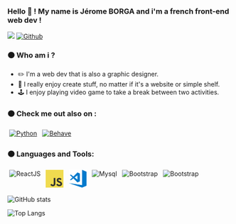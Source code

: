 ###  Hello 👋 ! My name is **Jérome BORGA** and i'm a french front-end web dev !


![](https://visitor-badge.laobi.icu/badge?page_id=.jeromeBor)
[![Github](https://img.shields.io/github/followers/jeromeBor?label=Follow&style=social)](https://github.com/jeromeBor)

### 🟠 Who am i ?

- ✏️ I'm a web dev that is also a graphic designer.
- 🔨 I really enjoy create stuff, no matter if it's a website or simple shelf.
- 🕹️ I enjoy playing video game to take a break between two activities.

 ### 🟠 Check me out also on :

<p align="left" >
 <a href="https://www.linkedin.com/in/jérome-borga-7a4973133" target="_blank" rel="noopener noreferrer"> <img src="https://www.svgrepo.com/show/138936/linkedin.svg" alt="Python" height="40" style="vertical-align:top; margin:4px"></a>
 <a href="https://www.behance.net/nuzzler"> <img src="https://cdn.worldvectorlogo.com/logos/behance-1.svg" alt="Behave" height="40" style="vertical-align:top; margin:4px"></a>
</p>

 ### 🟠 Languages and Tools:
<p align="left">
<img src="https://upload.wikimedia.org/wikipedia/commons/a/a7/React-icon.svg" alt="ReactJS" height="40" style="vertical-align:top; margin:4px">
<img src="https://raw.githubusercontent.com/github/explore/80688e429a7d4ef2fca1e82350fe8e3517d3494d/topics/javascript/javascript.png" alt="Javascript" height="40" style="vertical-align:top; margin:4px">
<img src="https://raw.githubusercontent.com/github/explore/80688e429a7d4ef2fca1e82350fe8e3517d3494d/topics/visual-studio-code/visual-studio-code.png" alt="VS Code" height="40" style="vertical-align:top; margin:4px">
 <img src="https://www.vectorlogo.zone/logos/mysql/mysql-ar21.svg" alt="Mysql" height="40" style="vertical-align:top; margin:4px">
  <img src="https://upload.wikimedia.org/wikipedia/commons/b/b2/Bootstrap_logo.svg" alt="Bootstrap" height="40" style="vertical-align:top; margin:4px">
 <img src="https://www.vectorlogo.zone/logos/npmjs/npmjs-ar21.svg" alt="Bootstrap" height="40" style="vertical-align:top; margin:4px">

</p>

![GitHub stats](https://github-readme-stats.vercel.app/api?username=jeromeBor&show_icons=true&theme=react)

![Top Langs](https://github-readme-stats.vercel.app/api/top-langs/?username=jeromeBor&theme=react)
